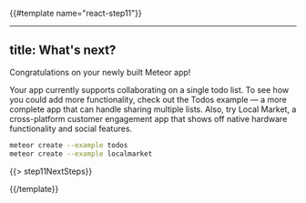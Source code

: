 {{#template name="react-step11"}}

---
title: What's next?
---

Congratulations on your newly built Meteor app!

Your app currently supports collaborating on a single todo list. To see how you
could add more functionality, check out the Todos example &mdash; a more
complete app that can handle sharing multiple lists. Also, try Local Market, a
cross-platform customer engagement app that shows off native hardware
functionality and social features.

```bash
meteor create --example todos
meteor create --example localmarket
```

{{> step11NextSteps}}

{{/template}}
